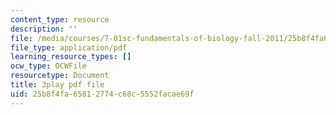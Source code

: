 ```yaml
---
content_type: resource
description: ''
file: /media/courses/7-01sc-fundamentals-of-biology-fall-2011/25b8f4fa65812774c68c5552facae69f_2TL8rY9Rc_A.pdf
file_type: application/pdf
learning_resource_types: []
ocw_type: OCWFile
resourcetype: Document
title: 3play pdf file
uid: 25b8f4fa-6581-2774-c68c-5552facae69f
---
```


